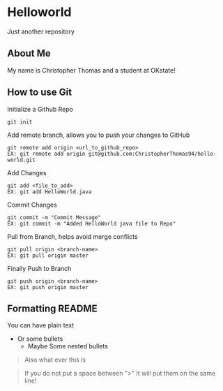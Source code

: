 # Helloworld
Just another repository

## About Me
My name is Christopher Thomas
and a student at OKstate!

## How to use Git
Initialize a Github Repo
```
git init
```

Add remote branch, allows you to push your changes to GitHub
```
git remote add origin <url_to_github_repo>
EX: git remote add origin git@github.com:ChristopherThomas94/hello-world.git
```
Add Changes
```
git add <file_to_add>
EX: git add HelloWorld.java
```
Commit Changes
```
git commit -m "Commit Message"
EX: git commit -m "Added HelloWorld java file to Repo"
```
Pull from Branch, helps avoid merge conflicts
```
git pull origin <branch-name>
EX: git pull origin master
```
Finally Push to Branch
```
git push origin <branch-name>
EX: git push origin master
```

## Formatting README
You can have plain text

* Or some bullets
  * Maybe Some nested bullets
  
> Also what ever this is

> If you do not put a space between ">"
> It will put them on the same line!

